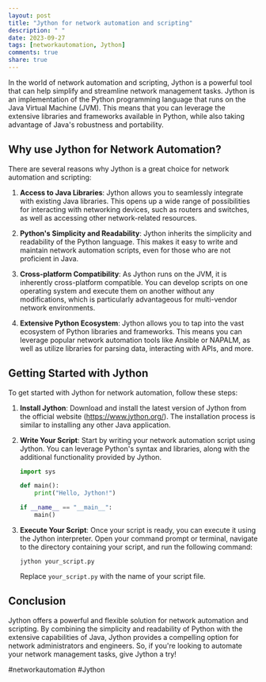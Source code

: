 ```yaml
---
layout: post
title: "Jython for network automation and scripting"
description: " "
date: 2023-09-27
tags: [networkautomation, Jython]
comments: true
share: true
---
```


In the world of network automation and scripting, Jython is a powerful tool that can help simplify and streamline network management tasks. Jython is an implementation of the Python programming language that runs on the Java Virtual Machine (JVM). This means that you can leverage the extensive libraries and frameworks available in Python, while also taking advantage of Java's robustness and portability.

## Why use Jython for Network Automation?

There are several reasons why Jython is a great choice for network automation and scripting:

1. **Access to Java Libraries**: Jython allows you to seamlessly integrate with existing Java libraries. This opens up a wide range of possibilities for interacting with networking devices, such as routers and switches, as well as accessing other network-related resources.

2. **Python's Simplicity and Readability**: Jython inherits the simplicity and readability of the Python language. This makes it easy to write and maintain network automation scripts, even for those who are not proficient in Java.

3. **Cross-platform Compatibility**: As Jython runs on the JVM, it is inherently cross-platform compatible. You can develop scripts on one operating system and execute them on another without any modifications, which is particularly advantageous for multi-vendor network environments.

4. **Extensive Python Ecosystem**: Jython allows you to tap into the vast ecosystem of Python libraries and frameworks. This means you can leverage popular network automation tools like Ansible or NAPALM, as well as utilize libraries for parsing data, interacting with APIs, and more.

## Getting Started with Jython

To get started with Jython for network automation, follow these steps:

1. **Install Jython**: Download and install the latest version of Jython from the official website (https://www.jython.org/). The installation process is similar to installing any other Java application.

2. **Write Your Script**: Start by writing your network automation script using Jython. You can leverage Python's syntax and libraries, along with the additional functionality provided by Jython.

   ```python
   import sys

   def main():
       print("Hello, Jython!")

   if __name__ == "__main__":
       main()
   ```

3. **Execute Your Script**: Once your script is ready, you can execute it using the Jython interpreter. Open your command prompt or terminal, navigate to the directory containing your script, and run the following command:

   ```
   jython your_script.py
   ```

   Replace `your_script.py` with the name of your script file.

## Conclusion

Jython offers a powerful and flexible solution for network automation and scripting. By combining the simplicity and readability of Python with the extensive capabilities of Java, Jython provides a compelling option for network administrators and engineers. So, if you're looking to automate your network management tasks, give Jython a try!

#networkautomation #Jython
